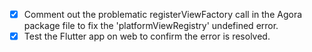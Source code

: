 - [x] Comment out the problematic registerViewFactory call in the Agora package file to fix the 'platformViewRegistry' undefined error.
- [x] Test the Flutter app on web to confirm the error is resolved.
